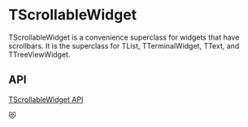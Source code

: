 TScrollableWidget
=================

TScrollableWidget is a convenience superclass for widgets that have
scrollbars.  It is the superclass for TList, TTerminalWidget, TText,
and TTreeViewWidget.

API
---

[TScrollableWidget API](https://jexer.sourceforge.io/apidocs/api/jexer/TScrollableWidget.html)

😻